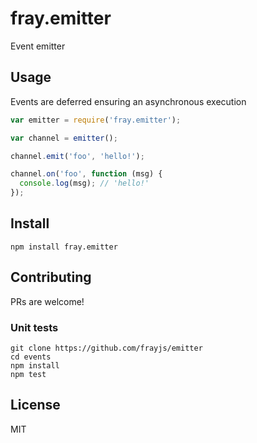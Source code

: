 fray.emitter
============

Event emitter

Usage
-----

Events are deferred ensuring an asynchronous execution

```js
var emitter = require('fray.emitter');

var channel = emitter();

channel.emit('foo', 'hello!');

channel.on('foo', function (msg) {
  console.log(msg); // 'hello!'
});
```

Install
-------

    npm install fray.emitter

Contributing
------------

PRs are welcome!

### Unit tests

    git clone https://github.com/frayjs/emitter
    cd events
    npm install
    npm test

License
-------

MIT
